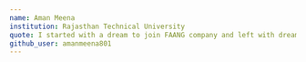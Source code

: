 ```yaml
---
name: Aman Meena
institution: Rajasthan Technical University
quote: I started with a dream to join FAANG company and left with dream to start my own.
github_user: amanmeena801
---
```

